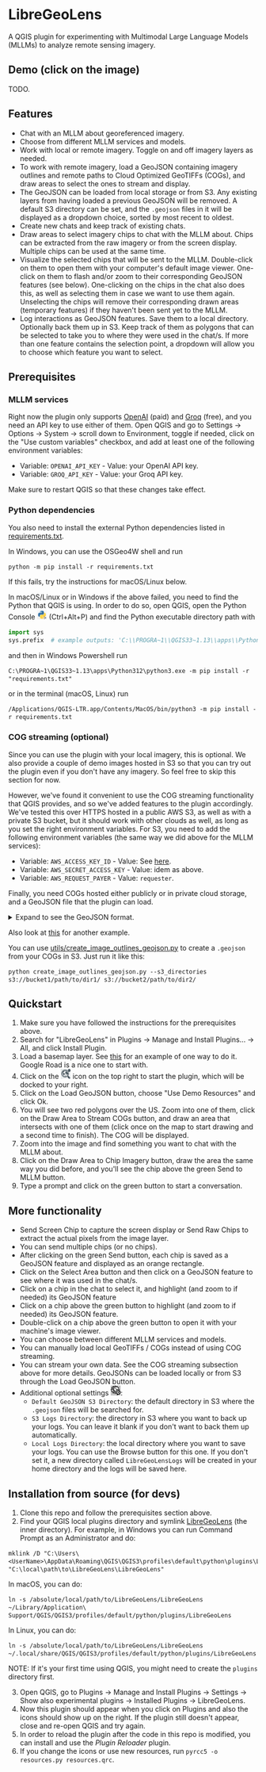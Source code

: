 # LibreGeoLens

A QGIS plugin for experimenting with Multimodal Large Language Models (MLLMs) to analyze remote sensing imagery.

## Demo (click on the image)

TODO.

## Features

- Chat with an MLLM about georeferenced imagery.
- Choose from different MLLM services and models.
- Work with local or remote imagery. Toggle on and off imagery layers as needed.
- To work with remote imagery, load a GeoJSON containing imagery outlines and remote paths to Cloud Optimized GeoTIFFs (COGs),
  and draw areas to select the ones to stream and display.
- The GeoJSON can be loaded from local storage or from S3. Any existing layers from having loaded a previous GeoJSON will be removed.
  A default S3 directory can be set, and the `.geojson` files in it will be displayed as a dropdown choice, sorted by most recent to oldest.
- Create new chats and keep track of existing chats.
- Draw areas to select imagery chips to chat with the MLLM about. Chips can be extracted from the raw imagery or from the screen display.
  Multiple chips can be used at the same time.
- Visualize the selected chips that will be sent to the MLLM. Double-click on them to open them with your computer's default image viewer.
  One-click on them to flash and/or zoom to their corresponding GeoJSON features (see below).
  One-clicking on the chips in the chat also does this, as well as selecting them in case we want to use them again.
  Unselecting the chips will remove their corresponding drawn areas (temporary features) if they haven't been sent yet to the MLLM.
- Log interactions as GeoJSON features. Save them to a local directory. Optionally back them up in S3.
  Keep track of them as polygons that can be selected to take you to where they were used in the chat/s.
  If more than one feature contains the selection point, a dropdown will allow you to choose which feature you want to select.

## Prerequisites

### MLLM services

Right now the plugin only supports [OpenAI](https://platform.openai.com/docs/overview) (paid)
and [Groq](https://console.groq.com/) (free), and you need an API key to use either of them. Open QGIS and go to
Settings -> Options -> System -> scroll down to Environment, toggle if needed, click on the "Use custom variables" checkbox,
and add at least one of the following environment variables:
- Variable: `OPENAI_API_KEY` - Value: your OpenAI API key.
- Variable: `GROQ_API_KEY` - Value: your Groq API key.

Make sure to restart QGIS so that these changes take effect.

### Python dependencies

You also need to install the external Python dependencies listed in [requirements.txt](requirements.txt).

In Windows, you can use the OSGeo4W shell and run
```shell
python -m pip install -r requirements.txt
```
If this fails, try the instructions for macOS/Linux below.

In macOS/Linux or in Windows if the above failed, you need to find the Python that QGIS is using. In order to do so, open QGIS,
open the Python Console <img src="resources/media/python_qgis_icon.png" width="20" height="20"> (Ctrl+Alt+P)
and find the Python executable directory path with
```python
import sys
sys.prefix  # example outputs: 'C:\\PROGRA~1\\QGIS33~1.13\\apps\\Python312' (Windows), /Applications/QGIS-LTR.app/Contents/MacOS (macOS)
```
and then in Windows Powershell run
```
C:\PROGRA~1\QGIS33~1.13\apps\Python312\python3.exe -m pip install -r "requirements.txt"
```
or in the terminal (macOS, Linux) run
```
/Applications/QGIS-LTR.app/Contents/MacOS/bin/python3 -m pip install -r requirements.txt
```

### COG streaming (optional)

Since you can use the plugin with your local imagery, this is optional. 
We also provide a couple of demo images hosted in S3 so that you can try out the plugin even if you don't have any imagery.
So feel free to skip this section for now.

However, we've found it convenient to use the COG streaming functionality that QGIS provides,
and so we've added features to the plugin accordingly. We've tested this over HTTPS hosted in a public AWS S3,
as well as with a private S3 bucket, but it should work with other clouds as well, as long as you set the right environment variables.
For S3, you need to add the following environment variables (the same way we did above for the MLLM services):
- Variable: `AWS_ACCESS_KEY_ID` - Value: See [here](https://docs.aws.amazon.com/IAM/latest/UserGuide/id_credentials_access-keys.html).
- Variable: `AWS_SECRET_ACCESS_KEY` - Value: idem as above.
- Variable: `AWS_REQUEST_PAYER` - Value: `requester`.

Finally, you need COGs hosted either publicly or in private cloud storage, and a GeoJSON file that the plugin can load.

<details>

<summary>Expand to see the GeoJSON format.</summary>

```json
{
    "type": "FeatureCollection",
    "features": [
        {
            "type": "Feature",
            "geometry": {
                "type": "Polygon",
                "coordinates": [
                    [
                        <outline_coords_in_epsg_4326>
                    ]
                ]
            },
            "properties": {
                "remote_path": "s3://path/to/cog.tif"  (for example, could also start with "https" or other cloud)
            }
        },
        ...
    ]
}
```

</details>

Also look at [this](https://libre-geo-lens.s3.us-east-1.amazonaws.com/demo/demo_imagery.geojson) for another example.

You can use [utils/create_image_outlines_geojson.py](utils/create_image_outlines_geojson.py) 
to create a `.geojson` from your COGs in S3. Just run it like this:
```shell
python create_image_outlines_geojson.py --s3_directories s3://bucket1/path/to/dir1/ s3://bucket2/path/to/dir2/ 
```

## Quickstart

1. Make sure you have followed the instructions for the prerequisites above.
2. Search for "LibreGeoLens" in Plugins -> Manage and Install Plugins... -> All, and click Install Plugin.
3. Load a basemap layer. See [this](https://www.giscourse.com/quickmapservices-plugin-an-easy-way-to-add-basemaps-in-qgis/) for an example of one way to do it. Google Road is a nice one to start with.
4. Click on the <img src="LibreGeoLens/resources/icons/icon.png" width="20" height="20"> icon on the top right to start 
   the plugin, which will be docked to your right.
5. Click on the Load GeoJSON button, choose "Use Demo Resources" and click Ok.
6. You will see two red polygons over the US. Zoom into one of them, click on the Draw Area to Stream COGs button,
   and draw an area that intersects with one of them (click once on the map to start drawing and a second time to finish). 
   The COG will be displayed.
7. Zoom into the image and find something you want to chat with the MLLM about.
8. Click on the Draw Area to Chip Imagery button, draw the area the same way you did before, 
   and you'll see the chip above the green Send to MLLM button.
9. Type a prompt and click on the green button to start a conversation.

## More functionality

- Send Screen Chip to capture the screen display or Send Raw Chips to extract the actual pixels from the image layer.
- You can send multiple chips (or no chips).
- After clicking on the green Send button, each chip is saved as a GeoJSON feature and displayed as an orange rectangle.
- Click on the Select Area button and then click on a GeoJSON feature to see where it was used in the chat/s.
- Click on a chip in the chat to select it, and highlight (and zoom to if needed) its GeoJSON feature
- Click on a chip above the green button to highlight (and zoom to if needed) its GeoJSON feature.
- Double-click on a chip above the green button to open it with your machine's image viewer.
- You can choose between different MLLM services and models.
- You can manually load local GeoTIFFs / COGs instead of using COG streaming.
- You can stream your own data. See the COG streaming subsection above for more details. 
  GeoJSONs can be loaded locally or from S3 through the Load GeoJSON button.
- Additional optional settings  <img src="LibreGeoLens/resources/icons/settings_icon.png" width="20" height="20">:
    - `Default GeoJSON S3 Directory`: the default directory in S3 where the `.geojson` files will be searched for.
    - `S3 Logs Directory`: the directory in S3 where you want to back up your logs.
       You can leave it blank if you don't want to back them up automatically.
    - `Local Logs Directory`: the local directory where you want to save your logs. You can use the Browse button for this one.
       If you don't set it, a new directory called `LibreGeoLensLogs` will be created in your home directory and the logs will be saved here.

## Installation from source (for devs)

1. Clone this repo and follow the prerequisites section above.
2. Find your QGIS local plugins directory and symlink [LibreGeoLens](LibreGeoLens) (the inner directory). For example, in Windows
   you can run Command Prompt as an Administrator and do:
```
mklink /D "C:\Users\<UserName>\AppData\Roaming\QGIS\QGIS3\profiles\default\python\plugins\LibreGeoLens" "C:\local\path\to\LibreGeoLens\LibreGeoLens"
```
   In macOS, you can do:
```
ln -s /absolute/local/path/to/LibreGeoLens/LibreGeoLens ~/Library/Application\ Support/QGIS/QGIS3/profiles/default/python/plugins/LibreGeoLens
```
   In Linux, you can do:
```
ln -s /absolute/local/path/to/LibreGeoLens/LibreGeoLens ~/.local/share/QGIS/QGIS3/profiles/default/python/plugins/LibreGeoLens
```

NOTE: If it's your first time using QGIS, you might need to create the `plugins` directory first.

3. Open QGIS, go to Plugins -> Manage and Install Plugins -> Settings -> Show also experimental plugins -> Installed Plugins -> LibreGeoLens.
4. Now this plugin should appear when you click on Plugins and also the icons should show up on the right.
   If the plugin still doesn't appear, close and re-open QGIS and try again.
5. In order to reload the plugin after the code in this repo is modified, you can install and use the *Plugin Reloader* plugin.
6. If you change the icons or use new resources, run `pyrcc5 -o resources.py resources.qrc`.
